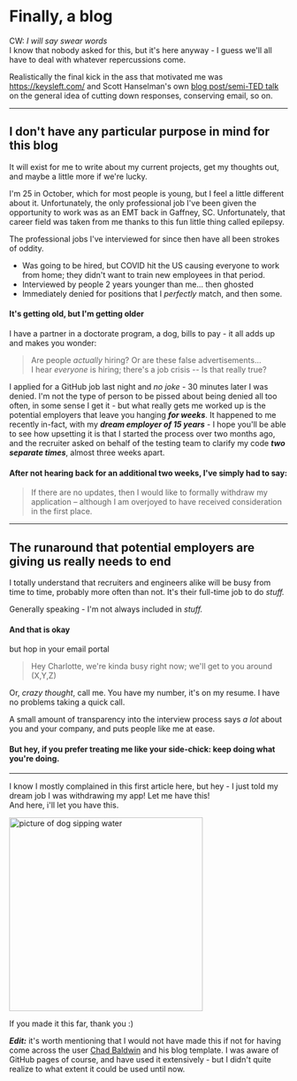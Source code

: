 # Finally, a blog
CW: *I will say swear words*
<br>I know that nobody asked for this, but it's here anyway - I guess we'll all have to deal with whatever repercussions
come.

Realistically the final kick in the ass that motivated me was https://keysleft.com/ and
Scott Hanselman's own <a href="https://www.hanselman.com/blog/its-not-what-you-read-its-what-you-ignore-video-of-scott-hanselmans-personal-productivity-tips">blog post/semi-TED talk</a>
on the general idea of cutting down responses, conserving email, so on. 

<hr>

## I don't have any particular purpose in mind for this blog

It will exist for me to write about my current projects, get my thoughts out, and maybe a little
more if we're lucky.

I'm 25 in October, which for most people is young, but I feel a little different about it. Unfortunately, 
the only professional job I've been given the opportunity to work was as an EMT back in Gaffney, SC. Unfortunately, that career field was taken from me
thanks to this fun little thing called epilepsy.

The professional jobs I've interviewed for since then have all been strokes of oddity.

- Was going to be hired, but COVID hit the US causing everyone
to work from home; they didn't want to train new employees in that period.
- Interviewed by people 2 years younger than me... then ghosted
- Immediately denied for positions that I *perfectly* match, and then some.
#### It's getting old, but I'm getting older
I have a partner in a doctorate program, a dog, bills to pay - it all adds up and makes you wonder:
>Are people *actually* hiring? Or are these false advertisements...<br>
> I hear *everyone* is hiring; there's a job crisis -- Is that really true?

I applied for a GitHub job last night and *no joke* - 30 minutes later I was denied.
I'm not the type of person to be pissed about being denied all too often, in some sense I get it - 
but what really gets me worked up is the potential employers that leave you hanging ***for weeks***.
It happened to me recently in-fact, with my ***dream employer of 15 years*** - I hope you'll be able to see how upsetting it is
that I started the process over two months ago, and the recruiter asked on behalf of the testing team to clarify my code ***two separate times***, almost three weeks apart.
#### After not hearing back for an additional two weeks, I've simply had to say:
> If there are no updates, then I would like to formally withdraw my application – although I am overjoyed to have received consideration in the first place.

<hr>

## The runaround that potential employers are giving us really needs to end
I totally understand that recruiters and engineers alike will be busy from time to time,
probably more often than not. It's their full-time job to do *stuff.*

Generally speaking - I'm not always included in *stuff.*
#### And that is okay
but hop in your email portal
> Hey Charlotte, we're kinda busy right now; we'll get to you around (X,Y,Z)

Or, *crazy thought*, call me. You have my number, it's on my resume. I have no problems taking a quick call.

A small amount of transparency into the interview process says *a lot* about you and your company, and puts people
like me at ease. 

#### But hey, if you prefer treating me like your side-chick: keep doing what you're doing.
<hr>

I know I mostly complained in this first article here, but hey - I just told my dream job I was withdrawing my app! Let me have this!
<br>And here, i'll let you have this.

<img src="https://user-images.githubusercontent.com/67248738/175339933-53d6d3b3-e3f6-4e04-a986-39529d6f5b25.jpg" alt="picture of dog sipping water" height="350" width="350"/>

If you made it this far, thank you :)

***Edit:***
it's worth mentioning that I would not have made this if not for having come across the user <a href="https://github.com/chadbaldwin">Chad Baldwin</a> and his blog template. I was aware of GitHub pages of course, and have used it extensively - but I didn't quite realize to what extent it could be used until now.




